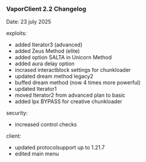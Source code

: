 ### **VaporClient 2.2 Changelog**

Date: 23 july 2025

exploits:
 - added Iterator3 (advanced)
 - added Zeus Method (elite)
 - added option SALTA in Unicorn Method
 - added aura delay option
 - incrased interactblock settings for chunkloader
 - updated dream method legacy2
 - buffed dream method (now 4 times more powerful)
 - updated Iterator1
 - moved Iterator2 from advanced plan to basic
 - added lpx BYPASS for creative chunkloader

security:
 - increased control checks

client:
 - updated protocolsupport up to 1.21.7
 - edited main menu
